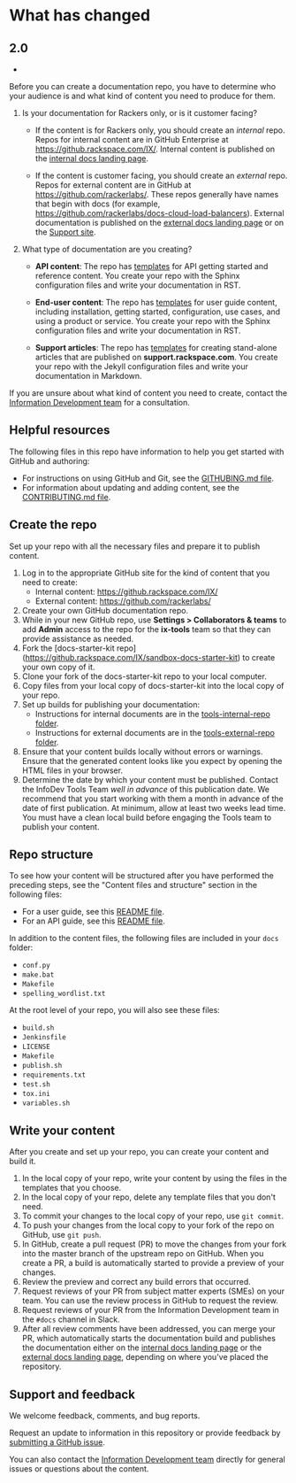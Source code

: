 # What has changed

## 2.0

*

Before you can create a documentation repo, you have to determine who your
audience is and what kind of content you need to produce for them.

1. Is your documentation for Rackers only, or is it customer facing?

   - If the content is for Rackers only, you should create an
     *internal* repo. Repos for internal content are in GitHub
     Enterprise at https://github.rackspace.com/IX/. Internal content
     is published on the [internal docs landing
     page](https://pages.github.rackspace.com/IX/internal-docs-landing-page/).

   - If the content is customer facing, you should create an
     *external* repo. Repos for external content are in GitHub at
     https://github.com/rackerlabs/. These repos generally have names
     that begin with docs (for example,
     https://github.com/rackerlabs/docs-cloud-load-balancers).
     External documentation is published on the [external docs landing
     page](https://developer.rackspace.com/docs/) or on the [Support
     site](https://support.rackspace.com/how-to/).

2. What type of documentation are you creating?

   - **API content**: The repo has
     [templates](https://github.rackspace.com/IX/sandbox-docs-starter-kit/tree/master/docs/template-api-guide)
     for API getting started and reference content. You create your
     repo with the Sphinx configuration files and write your
     documentation in RST.

   - **End-user content**: The repo has
     [templates](https://github.rackspace.com/IX/sandbox-docs-starter-kit/tree/master/docs/template-user-guide)
     for user guide content, including installation, getting started,
     configuration, use cases, and using a product or service. You
     create your repo with the Sphinx configuration files and write
     your documentation in RST.

   - **Support articles**: The repo has
     [templates](https://github.rackspace.com/IX/sandbox-docs-starter-kit/tree/master/docs/template-how-to)
     for creating stand-alone articles that are published on
     **support.rackspace.com**. You create your repo with the Jekyll
     configuration files and write your documentation in Markdown.

If you are unsure about what kind of content you need to create,
contact the [Information Development
team](mailto:infodev@rackspace.com) for a consultation.

## Helpful resources

The following files in this repo have information to help you get
started with GitHub and authoring:

- For instructions on using GitHub and Git, see the [GITHUBING.md
  file](https://github.rackspace.com/IX/docs-starter-kit/blob/master/GITHUBING.md).
- For information about updating and adding content, see the
  [CONTRIBUTING.md
  file](https://github.rackspace.com/IX/docs-starter-kit/blob/master/CONTRIBUTING.md).

## Create the repo

Set up your repo with all the necessary files and prepare it to
publish content.

1. Log in to the appropriate GitHub site for the kind of content that you need
   to create:
   - Internal content: https://github.rackspace.com/IX/
   - External content: https://github.com/rackerlabs/
2. Create your own GitHub documentation repo.
3. While in your new GitHub repo, use **Settings > Collaborators & teams** to
   add **Admin** access to the repo for the **ix-tools** team so that they
   can provide assistance as needed.
4. Fork the [docs-starter-kit
   repo] (https://github.rackspace.com/IX/sandbox-docs-starter-kit) to create
   your own copy of it.
5. Clone your fork of the docs-starter-kit repo to your local computer.
6. Copy files from your local copy of docs-starter-kit into the local
   copy of your repo.
7. Set up builds for publishing your documentation:
   - Instructions for internal documents are in the
     [tools-internal-repo
     folder](https://github.rackspace.com/IX/sandbox-docs-starter-kit/tree/master/tools-internal-repo).
   - Instructions for external documents are in the
     [tools-external-repo
     folder](https://github.rackspace.com/IX/sandbox-docs-starter-kit/tree/master/external-repo/tools-external-repo).
8. Ensure that your content builds locally without errors or
    warnings. Ensure that the generated content looks like you expect
    by opening the HTML files in your browser.
9. Determine the date by which your content must be published.
    Contact the InfoDev Tools Team *well in advance* of this
    publication date. We recommend that you start working with them a
    month in advance of the date of first publication. At minimum,
    allow at least two weeks lead time. You must have a clean local
    build before engaging the Tools team to publish your content.

## Repo structure

To see how your content will be structured after you have performed the
preceding steps, see the "Content files and structure" section in the
following files:

-  For a user guide, see this [README
   file](https://github.rackspace.com/IX/docs-starter-kit/blob/master/template-user-guide/README.md).
-  For an API guide, see this [README
   file](https://github.rackspace.com/IX/docs-starter-kit/blob/master/template-api-guide/README.md).

In addition to the content files, the following files are included in
your ``docs`` folder:

-  ``conf.py``
-  ``make.bat``
-  ``Makefile``
-  ``spelling_wordlist.txt``

At the root level of your repo, you will also see these files:

-  ``build.sh``
-  ``Jenkinsfile``
-  ``LICENSE``
-  ``Makefile``
-  ``publish.sh``
-  ``requirements.txt``
-  ``test.sh``
-  ``tox.ini``
-  ``variables.sh``

## Write your content

After you create and set up your repo, you can create your content and
build it.

1.	In the local copy of your repo, write your content by using the files in
    the templates that you choose.
2.	In the local copy of your repo, delete any template files that you don't
    need.
3.	To commit your changes to the local copy of your repo, use ``git commit``.
4.	To push your changes from the local copy to your fork of the repo on
    GitHub, use ``git push``.
5.	In GitHub, create a pull request (PR) to move the changes from
    your fork into the master branch of the upstream repo on GitHub.
    When you create a PR, a build is automatically started to provide
    a preview of your changes.
6.	Review the preview and correct any build errors that occurred.
7.	Request reviews of your PR from subject matter experts (SMEs) on your team.
    You can use the review process in GitHub to request the review.
8.	Request reviews of your PR from the Information Development team in the
    ``#docs`` channel in Slack.
9.	After all review comments have been addressed, you can merge your
    PR, which automatically starts the documentation build and
    publishes the documentation either on the [internal docs landing
    page](https://pages.github.rackspace.com/IX/internal-docs-landing-page/)
    or the [external docs landing
    page](https://developer.rackspace.com/docs/), depending on where
    you've placed the repository.

## Support and feedback

We welcome feedback, comments, and bug reports.

Request an update to information in this repository or provide
feedback by [submitting a GitHub
issue](https://github.rackspace.com/IX/docs-starter-kit/issues/new).

You can also contact the [Information Development
team](mailto:infodev@rackspace.com) directly for general issues or
questions about the content.
